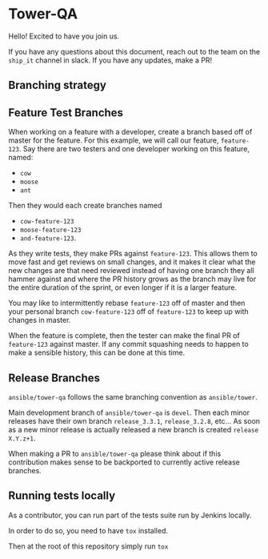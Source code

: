 # Tower-QA

Hello! Excited to have you join us.

If you have any questions about this document, reach out to the team on the `ship_it` channel in slack.
If you have any updates, make a PR!

## Branching strategy
## Feature Test Branches

When working on a feature with a developer, create a branch based off of master
for the feature. For this example, we will call our feature, `feature-123`. Say
there are two testers and one developer working on this feature, named:
* `cow`
* `moose`
* `ant`

Then they would each create branches named
* `cow-feature-123`
* `moose-feature-123`
* `and-feature-123`.

As they write tests, they make PRs against `feature-123`. This allows them to
move fast and get reviews on small changes, and it makes it clear what the new
changes are that need reviewed instead of having one branch they all hammer
against and where the PR history grows as the branch may live for the entire
duration of the sprint, or even longer if it is a larger feature.

You may like to intermittently rebase `feature-123` off of master and then your
personal branch `cow-feature-123` off of `feature-123` to keep up with changes
in master.

When the feature is complete, then the tester can make the final PR of
`feature-123` against master. If any commit squashing needs to happen to make a
sensible history, this can be done at this time.

## Release Branches

`ansible/tower-qa` follows the same branching convention as `ansible/tower`.

Main development branch of `ansible/tower-qa` is `devel`.
Then each minor releases have their own branch `release_3.3.1`, `release_3.2.8`, etc...
As soon as a new minor release is actually released a new branch is created `release X.Y.z+1`.

When making a PR to `ansible/tower-qa` please think about if this contribution makes sense to be backported to currently active release branches.


## Running tests locally

As a contributor, you can run part of the tests suite run by Jenkins locally.

In order to do so, you need to have `tox` installed.

Then at the root of this repository simply run `tox`

